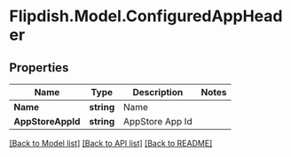 # Flipdish.Model.ConfiguredAppHeader
## Properties

Name | Type | Description | Notes
------------ | ------------- | ------------- | -------------
**Name** | **string** | Name | 
**AppStoreAppId** | **string** | AppStore App Id | 

[[Back to Model list]](../README.md#documentation-for-models) [[Back to API list]](../README.md#documentation-for-api-endpoints) [[Back to README]](../README.md)

